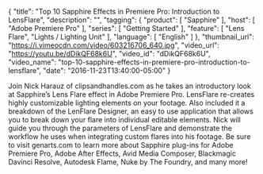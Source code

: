 {
  "title": "Top 10 Sapphire Effects in Premiere Pro: Introduction to LensFlare",
  "description": "",
  "tagging": {
    "product": [
      "Sapphire"
    ],
    "host": [
      "Adobe Premiere Pro"
    ],
    "series": [
      "Getting Started"
    ],
    "feature": [
      "Lens Flare",
      "Lights / Lighting Unit"
    ],
    "language": [
      "English"
    ]
  },
  "thumbnail_url": "https://i.vimeocdn.com/video/603216706_640.jpg",
  "video_url": "https://youtu.be/dDikQF68k6U",
  "video_id": "dDikQF68k6U",
  "video_name": "top-10-sapphire-effects-in-premiere-pro-introduction-to-lensflare",
  "date": "2016-11-23T13:40:00-05:00"
}

Join Nick Harauz of clipsandhandles.com as he takes an introductory look at
Sapphire’s Lens Flare effect in Adobe Premiere Pro. LensFlare re-creates
highly customizable lighting elements on your footage. Also included it a
breakdown of the LenFlare Designer, an easy to use application that allows you
to break down your flare into individual editable elements. Nick will guide
you through the parameters of LensFlare and demonstrate the workflow he uses
when integrating custom flares into his footage. Be sure to visit genarts.com
to learn more about Sapphire plug-ins for Adobe Premiere Pro, Adobe After
Effects, Avid Media Composer, Blackmagic Davinci Resolve, Autodesk Flame, Nuke
by The Foundry, and many more!
